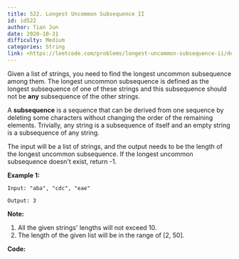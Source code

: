 ```yaml
---
title: 522. Longest Uncommon Subsequence II
id: id522
author: Tian Jun
date: 2020-10-31
difficulty: Medium
categories: String
link: <https://leetcode.com/problems/longest-uncommon-subsequence-ii/description/>
---
```


Given a list of strings, you need to find the longest uncommon subsequence
among them. The longest uncommon subsequence is defined as the longest
subsequence of one of these strings and this subsequence should not be **any**
subsequence of the other strings.

A **subsequence** is a sequence that can be derived from one sequence by
deleting some characters without changing the order of the remaining elements.
Trivially, any string is a subsequence of itself and an empty string is a
subsequence of any string.

The input will be a list of strings, and the output needs to be the length of
the longest uncommon subsequence. If the longest uncommon subsequence doesn't
exist, return -1.

**Example 1:**  
            
	Input: "aba", "cdc", "eae"    
	Output: 3    

**Note:**

  1. All the given strings' lengths will not exceed 10.
  2. The length of the given list will be in the range of [2, 50].


**Code:**
